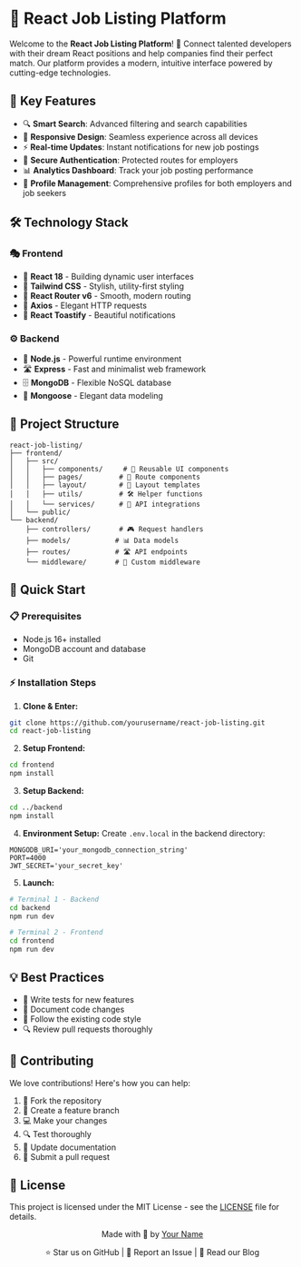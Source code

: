 # 🎯 React Job Listing Platform

Welcome to the **React Job Listing Platform**! 🌟 Connect talented developers with their dream React positions and help companies find their perfect match. Our platform provides a modern, intuitive interface powered by cutting-edge technologies.

## 🎨 Key Features

- 🔍 **Smart Search**: Advanced filtering and search capabilities
- 📱 **Responsive Design**: Seamless experience across all devices
- ⚡ **Real-time Updates**: Instant notifications for new job postings
- 🔐 **Secure Authentication**: Protected routes for employers
- 📊 **Analytics Dashboard**: Track your job posting performance
- 💼 **Profile Management**: Comprehensive profiles for both employers and job seekers

## 🛠️ Technology Stack

### 🎭 Frontend
- 💫 **React 18** - Building dynamic user interfaces
- 🎨 **Tailwind CSS** - Stylish, utility-first styling
- 🔄 **React Router v6** - Smooth, modern routing
- 📡 **Axios** - Elegant HTTP requests
- 🔔 **React Toastify** - Beautiful notifications

### ⚙️ Backend
- 🚀 **Node.js** - Powerful runtime environment
- 🛣️ **Express** - Fast and minimalist web framework
- 🗄️ **MongoDB** - Flexible NoSQL database
- 🔌 **Mongoose** - Elegant data modeling

## 📁 Project Structure

```
react-job-listing/
├── frontend/
│   ├── src/
│   │   ├── components/     # 🧩 Reusable UI components
│   │   ├── pages/         # 📄 Route components
│   │   ├── layout/        # 🎨 Layout templates
│   │   ├── utils/         # 🛠️ Helper functions
│   │   └── services/      # 📡 API integrations
│   └── public/
└── backend/
    ├── controllers/       # 🎮 Request handlers
    ├── models/           # 📊 Data models
    ├── routes/           # 🛣️ API endpoints
    └── middleware/       # 🔧 Custom middleware
```

## 🚀 Quick Start

### 📋 Prerequisites
- Node.js 16+ installed
- MongoDB account and database
- Git

### ⚡ Installation Steps

1. **Clone & Enter:**
```bash
git clone https://github.com/yourusername/react-job-listing.git
cd react-job-listing
```

2. **Setup Frontend:**
```bash
cd frontend
npm install
```

3. **Setup Backend:**
```bash
cd ../backend
npm install
```

4. **Environment Setup:**
Create `.env.local` in the backend directory:
```env
MONGODB_URI='your_mongodb_connection_string'
PORT=4000
JWT_SECRET='your_secret_key'
```

5. **Launch:**
```bash
# Terminal 1 - Backend
cd backend
npm run dev

# Terminal 2 - Frontend
cd frontend
npm run dev
```

## 💡 Best Practices

- 🧪 Write tests for new features
- 📝 Document code changes
- 🎯 Follow the existing code style
- 🔍 Review pull requests thoroughly

## 🤝 Contributing

We love contributions! Here's how you can help:

1. 🍴 Fork the repository
2. 🌿 Create a feature branch
3. 💻 Make your changes
4. 🔍 Test thoroughly
5. 📝 Update documentation
6. 🚀 Submit a pull request

## 📜 License

This project is licensed under the MIT License - see the [LICENSE](LICENSE) file for details.


<div align="center">

Made with 💖 by [Your Name](https://github.com/AAYUSH412)

⭐ Star us on GitHub | 🐛 Report an Issue | 📖 Read our Blog

</div>